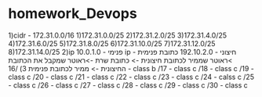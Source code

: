 # homework_Devops
1)cidr - 172.31.0.0/16
  1)172.31.0.0/25
  2)172.31.2.0/25
  3)172.31.4.0/25
  4)172.31.6.0/25
  5)172.31.8.0/25
  6)172.31.10.0/25
  7)172.31.12.0/25
  8)172.31.14.0/25
2)ip פנימי - 10.0.1.0
ip חיצוני - 192.10.2.0
כתובת פנימית ->ראוטר שממיר לכתובת חיצונית -> כתובת שרת ->ראוטר שמקבל את הכתובת החיצונית -> ממיר לכתובת פנימית 
3)
/16 - class b
/17 - class c
/18 - class c
/19 - class c
/20 - class c
/21 - class c
/22 - class c
/23 - class c
/24 - calss c
/25 - class c
/26 - class c
/27 - class c
/28 - class c
/29 - class c
/30 - class c
